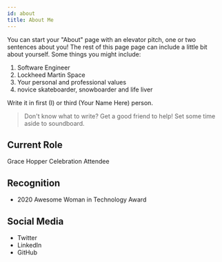 ```yaml
---
id: about
title: About Me
---
```


You can start your "About" page with an elevator pitch, one or two
sentences about you! The rest of this page page can
include a little bit about yourself. Some things you
might include:

1. Software Engineer
1. Lockheed Martin Space
1. Your personal and professional values
1. novice skateboarder, snowboarder and life liver

Write it in first (I) or third (Your Name Here) person.

> Don't know what to write? Get a good friend to help! Set some time aside to soundboard.

## Current Role

Grace Hopper Celebration Attendee

## Recognition

- 2020 Awesome Woman in Technology Award

## Social Media

- Twitter
- LinkedIn
- GitHub
